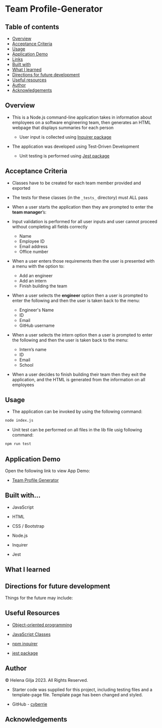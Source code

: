 # Team Profile-Generator

## Table of contents

- [Overview](#overview)
- [Acceptance Criteria](#acceptance-criteria)
- [Usage](#usage)
- [Application Demo](#application-demo)
- [Links](#links)
- [Built with](#built-with)
- [What I learned](#what-I-learned)
- [Directions for future development](#directions-for-future-development)
- [Useful resources](#useful-resources)
- [Author](#author)
- [Acknowledgements](#acknowledgements)

## Overview

- This is a Node.js command-line application takes in information about employees on a software engineering team, then generates an HTML webpage that displays summaries for each person

  - User input is collected using [Inquirer package](https://www.npmjs.com/package/inquirer)

- The application was developed using Test-Driven Development

  - Unit testing is performed using [Jest package](https://www.npmjs.com/package/jest)

## Acceptance Criteria

- Classes have to be created for each team member provided and exported

- The tests for these classes (in the `_tests_` directory) must ALL pass

- When a user starts the application then they are prompted to enter the **team manager**’s:

- Input validation is performed for all user inputs and user cannot proceed without completing all fields correctly

  - Name
  - Employee ID
  - Email address
  - Office number

- When a user enters those requirements then the user is presented with a menu with the option to:

  - Add an engineer
  - Add an intern
  - Finish building the team

- When a user selects the **engineer** option then a user is prompted to enter the following and then the user is taken back to the menu:

  - Engineer's Name
  - ID
  - Email
  - GitHub username

- When a user selects the intern option then a user is prompted to enter the following and then the user is taken back to the menu:

  - Intern’s name
  - ID
  - Email
  - School

- When a user decides to finish building their team then they exit the application, and the HTML is generated from the information on all employees

## Usage

- The application can be invoked by using the following command:

```bash
node index.js
```

- Unit test can be performed on all files in the lib file usig following command:

```bash
npm run test
```

## Application Demo

Open the following link to view App Demo:

- [Team Profile Generator]()

## Built with...

- JavaScript

- HTML

- CSS / Bootstrap

- Node.js

- Inquirer

- Jest

## What I learned

## Directions for future development

Things for the future may include:

## Useful Resources

- [Object-oriented programming](https://developer.mozilla.org/en-US/docs/Learn/JavaScript/Objects/Object-oriented_programming)

- [JavaScript Classes](https://developer.mozilla.org/en-US/docs/Web/JavaScript/Reference/Classes)

- [npm inquirer](https://www.npmjs.com/package/inquirer)

- [jest package](https://www.npmjs.com/package/jest)

## Author

©️ Helena Gilja 2023. All Rights Reserved.

- Starter code was supplied for this project, including testing files and a template-page file. Template page has been changed and styled.

- GitHub - [cyberrie](https://github.com/cyberrie)

## Acknowledgements
